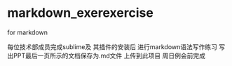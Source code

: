 # markdown_exerexercise
for markdown 

每位技术部成员完成sublime及
其插件的安装后
进行markdown语法写作练习
写出PPT最后一页所示的文档保存为.md文件
上传到此项目
周日例会前完成
